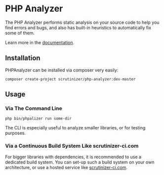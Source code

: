 # PHP Analyzer

The PHP Analyzer performs static analysis on your source code to help you find errors and bugs, and also has built-in
heuristics to automatically fix some of them.

Learn more in the [documentation](https://scrutinizer-ci.com/docs/tools/php/php-analyzer/).

## Installation

PHPAnalyzer can be installed via composer very easily:

```
composer create-project scrutinizer/php-analyzer:dev-master
```

## Usage

### Via The Command Line

```
php bin/phpalizer run some-dir
```

The CLI is especially useful to analyze smaller libraries, or for testing purposes.

### Via a Continuous Build System Like scrutinizer-ci.com

For bigger libraries with dependencies, it is recommended to use a dedicated build system. You can set-up such a build
system on your own architecture, or use a hosted service like [scrutinizer-ci.com](https://scrutinizer-ci.com).

